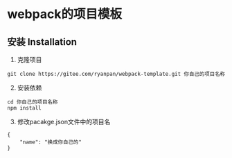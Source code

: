# webpack的项目模板

## 安装 Installation

1. 克隆项目
```shell
git clone https://gitee.com/ryanpan/webpack-template.git 你自己的项目名称
```

2. 安装依赖
```shell
cd 你自己的项目名称
npm install
```

3. 修改pacakge.json文件中的项目名
```
{
    "name": "换成你自己的"
}
```